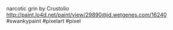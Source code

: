 narcotic grin by Crustolio http://paint.lo4d.net/paint/view/29890@id.wetgenes.com/16240 #swankypaint #pixelart #pixel 